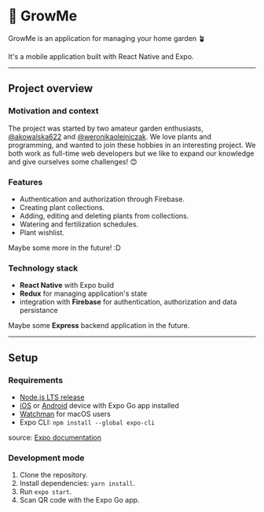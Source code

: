 # 🌱 GrowMe

GrowMe is an application for managing your home garden 🪴

It's a mobile application built with React Native and Expo.

---

## Project overview

### Motivation and context

The project was started by two amateur garden enthusiasts, [@akowalska622](https://github.com/akowalska622) and [@weronikaolejniczak](https://github.com/weronikaolejniczak). We love plants and programming, and wanted to join these hobbies in an interesting project. We both work as full-time web developers but we like to expand our knowledge and give ourselves some challenges! 😊

### Features

- Authentication and authorization through Firebase.
- Creating plant collections.
- Adding, editing and deleting plants from collections.
- Watering and fertilization schedules.
- Plant wishlist.

Maybe some more in the future! :D

### Technology stack

- **React Native** with Expo build
- **Redux** for managing application's state
- integration with **Firebase** for authentication, authorization and data persistance

Maybe some **Express** backend application in the future.


---

## Setup

### Requirements

- [Node.js LTS release](https://nodejs.org/en/)
- [iOS](https://itunes.com/apps/exponent) or [Android](https://play.google.com/store/apps/details?id=host.exp.exponent) device with Expo Go app installed
- [Watchman](https://facebook.github.io/watchman/docs/install#buildinstall) for macOS users
- Expo CLI: `npm install --global expo-cli`

source: [Expo documentation](https://docs.expo.dev/get-started/installation/)

### Development mode

1. Clone the repository.
2. Install dependencies: `yarn install`.
3. Run `expo start`.
4. Scan QR code with the Expo Go app.
